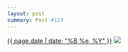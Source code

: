 ```yaml
---
layout: post
summary: Post #123
---
```


<p>
  <time><a href="/123">{{ page.date | date: "%B %e, %Y" }}</a></time>
  <a href="/123"><img src="{{ site.assets_url }}/123-640.jpg" srcset="{{ site.assets_url }}/123-1280.jpg 1280w, {{ site.assets_url }}/123-960.jpg 960w, {{ site.assets_url }}/123-640.jpg 640w, {{ site.assets_url }}/123-320.jpg 320w" sizes="(min-width: 700px) 50vw, calc(100vw - 2rem)" /></a>
</p>
